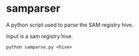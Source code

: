 # samparser
A python script used to parse the SAM registry hive. 

Input is a sam registry hive.

```
python samparse.py <hive>
```
